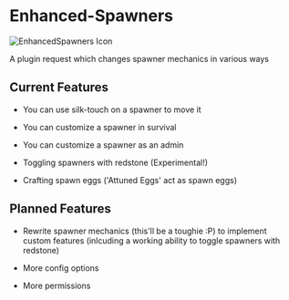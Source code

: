 Enhanced-Spawners
=================

![EnhancedSpawners Icon](http://dev.bukkit.org/media/images/72/864/EnhancedSpawners_Logo__1_.png)

A plugin request which changes spawner mechanics in various ways

Current Features
----------------

* You can use silk-touch on a spawner to move it

* You can customize a spawner in survival

* You can customize a spawner as an admin

* Toggling spawners with redstone (Experimental!)

* Crafting spawn eggs ('Attuned Eggs' act as spawn eggs)

Planned Features
----------------

* Rewrite spawner mechanics (this'll be a toughie :P) to implement custom features (inlcuding a working ability to toggle spawners with redstone)

* More config options

* More permissions
